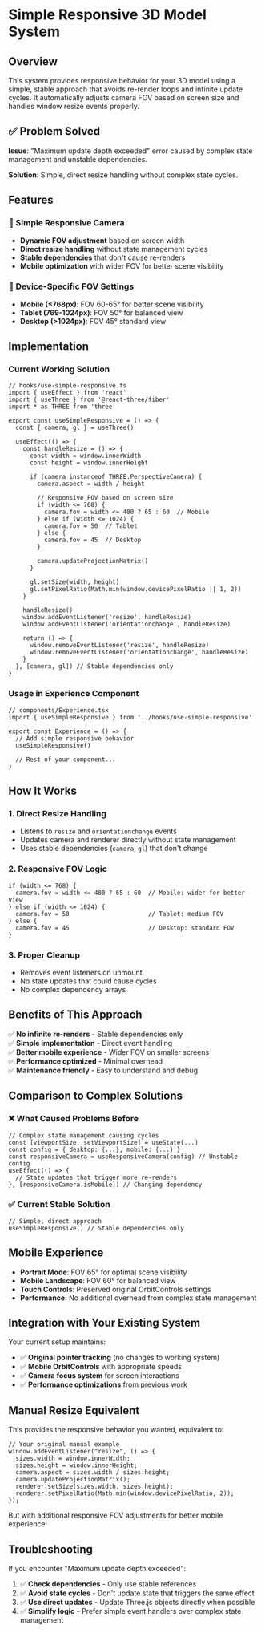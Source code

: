 # Simple Responsive 3D Model System

## Overview

This system provides responsive behavior for your 3D model using a simple, stable approach that avoids re-render loops and infinite update cycles. It automatically adjusts camera FOV based on screen size and handles window resize events properly.

## ✅ **Problem Solved**

**Issue**: "Maximum update depth exceeded" error caused by complex state management and unstable dependencies.

**Solution**: Simple, direct resize handling without complex state cycles.

## Features

### 🎥 Simple Responsive Camera
- **Dynamic FOV adjustment** based on screen width
- **Direct resize handling** without state management cycles
- **Stable dependencies** that don't cause re-renders
- **Mobile optimization** with wider FOV for better scene visibility

### 📱 Device-Specific FOV Settings
- **Mobile (≤768px)**: FOV 60-65° for better scene visibility
- **Tablet (769-1024px)**: FOV 50° for balanced view
- **Desktop (>1024px)**: FOV 45° standard view

## Implementation

### Current Working Solution

```tsx
// hooks/use-simple-responsive.ts
import { useEffect } from 'react'
import { useThree } from '@react-three/fiber'
import * as THREE from 'three'

export const useSimpleResponsive = () => {
  const { camera, gl } = useThree()

  useEffect(() => {
    const handleResize = () => {
      const width = window.innerWidth
      const height = window.innerHeight
      
      if (camera instanceof THREE.PerspectiveCamera) {
        camera.aspect = width / height
        
        // Responsive FOV based on screen size
        if (width <= 768) {
          camera.fov = width <= 480 ? 65 : 60  // Mobile
        } else if (width <= 1024) {
          camera.fov = 50  // Tablet
        } else {
          camera.fov = 45  // Desktop
        }
        
        camera.updateProjectionMatrix()
      }

      gl.setSize(width, height)
      gl.setPixelRatio(Math.min(window.devicePixelRatio || 1, 2))
    }

    handleResize()
    window.addEventListener('resize', handleResize)
    window.addEventListener('orientationchange', handleResize)
    
    return () => {
      window.removeEventListener('resize', handleResize)
      window.removeEventListener('orientationchange', handleResize)
    }
  }, [camera, gl]) // Stable dependencies only
}
```

### Usage in Experience Component

```tsx
// components/Experience.tsx
import { useSimpleResponsive } from '../hooks/use-simple-responsive'

export const Experience = () => {
  // Add simple responsive behavior
  useSimpleResponsive()
  
  // Rest of your component...
}
```

## How It Works

### **1. Direct Resize Handling**
- Listens to `resize` and `orientationchange` events
- Updates camera and renderer directly without state management
- Uses stable dependencies (`camera`, `gl`) that don't change

### **2. Responsive FOV Logic**
```tsx
if (width <= 768) {
  camera.fov = width <= 480 ? 65 : 60  // Mobile: wider for better view
} else if (width <= 1024) {
  camera.fov = 50                      // Tablet: medium FOV
} else {
  camera.fov = 45                      // Desktop: standard FOV
}
```

### **3. Proper Cleanup**
- Removes event listeners on unmount
- No state updates that could cause cycles
- No complex dependency arrays

## Benefits of This Approach

✅ **No infinite re-renders** - Stable dependencies only  
✅ **Simple implementation** - Direct event handling  
✅ **Better mobile experience** - Wider FOV on smaller screens  
✅ **Performance optimized** - Minimal overhead  
✅ **Maintenance friendly** - Easy to understand and debug  

## Comparison to Complex Solutions

### ❌ **What Caused Problems Before**
```tsx
// Complex state management causing cycles
const [viewportSize, setViewportSize] = useState(...)
const config = { desktop: {...}, mobile: {...} }
const responsiveCamera = useResponsiveCamera(config) // Unstable config
useEffect(() => {
  // State updates that trigger more re-renders
}, [responsiveCamera.isMobile]) // Changing dependency
```

### ✅ **Current Stable Solution**
```tsx
// Simple, direct approach
useSimpleResponsive() // Stable dependencies only
```

## Mobile Experience

- **Portrait Mode**: FOV 65° for optimal scene visibility
- **Mobile Landscape**: FOV 60° for balanced view
- **Touch Controls**: Preserved original OrbitControls settings
- **Performance**: No additional overhead from complex state management

## Integration with Your Existing System

Your current setup maintains:
- ✅ **Original pointer tracking** (no changes to working system)
- ✅ **Mobile OrbitControls** with appropriate speeds
- ✅ **Camera focus system** for screen interactions
- ✅ **Performance optimizations** from previous work

## Manual Resize Equivalent

This provides the responsive behavior you wanted, equivalent to:

```tsx
// Your original manual example
window.addEventListener("resize", () => {
  sizes.width = window.innerWidth;
  sizes.height = window.innerHeight;
  camera.aspect = sizes.width / sizes.height;
  camera.updateProjectionMatrix();
  renderer.setSize(sizes.width, sizes.height);
  renderer.setPixelRatio(Math.min(window.devicePixelRatio, 2));
});
```

But with additional responsive FOV adjustments for better mobile experience!

## Troubleshooting

If you encounter "Maximum update depth exceeded":
1. ✅ **Check dependencies** - Only use stable references
2. ✅ **Avoid state cycles** - Don't update state that triggers the same effect
3. ✅ **Use direct updates** - Update Three.js objects directly when possible
4. ✅ **Simplify logic** - Prefer simple event handlers over complex state management 